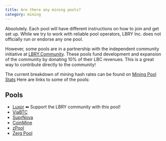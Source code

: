 ```yaml
---
title: Are there any mining pools?
category: mining
---
```


Absolutely. Each pool will have different instructions on how to join and get set up.
While we try to work with reliable pool operators, LBRY Inc. does not officially run or endorse any one pool.

However, some pools are in a partnership with the independent community initiative at [LBRY.Community](https://lbry.community). These pools fund development and expansion of the community by donating 10% of their LBC revenues. This is a great way to contribute directly to the community!

The current breakdown of mining hash rates can be found on [Mining Pool Stats](https://miningpoolstats.stream/lbry)
Here are links to some of the pools: 

## Pools
- [Luxor](https://mining.luxor.tech/coins/lbry) ⬅ Support the LBRY community with this pool!
- [ViaBTC](https://support.viabtc.com/hc/en-us/articles/900001529806)
- [SuprNova](https://lbry.suprnova.cc/index.php?page=gettingstarted)
- [CoinMine](https://www2.coinmine.pl/lbc/index.php?page=gettingstarted)
- [zPool](https://www.zpool.ca/)
- [Zerg Pool](https://zergpool.com/)

